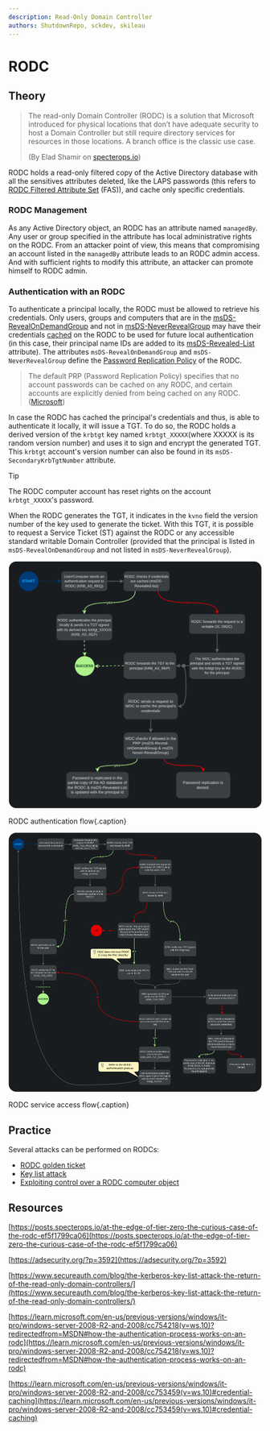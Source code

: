 ```yaml
---
description: Read-Only Domain Controller
authors: ShutdownRepo, sckdev, skileau
---
```


# RODC

## Theory

> The read-only Domain Controller (RODC) is a solution that Microsoft introduced for physical locations that don’t have adequate security to host a Domain Controller but still require directory services for resources in those locations. A branch office is the classic use case.
>
> (By Elad Shamir on [specterops.io](https://posts.specterops.io/at-the-edge-of-tier-zero-the-curious-case-of-the-rodc-ef5f1799ca06))

RODC holds a read-only filtered copy of the Active Directory database with all the sensitives attributes deleted, like the LAPS passwords (this refers to [RODC Filtered Attribute Set](https://learn.microsoft.com/en-us/previous-versions/windows/it-pro/windows-server-2008-R2-and-2008/cc753459(v=ws.10)#rodc-fas) (FAS)), and cache only specific credentials. 

### RODC Management

As any Active Directory object, an RODC has an attribute named `managedBy`. Any user or group specified in the attribute has local administrative rights on the RODC. From an attacker point of view, this means that compromising an account listed in the `managedBy` attribute leads to an RODC admin access. And with sufficient rights to modify this attribute, an attacker can promote himself to RODC admin.

### Authentication with an RODC

To authenticate a principal locally, the RODC must be allowed to retrieve his credentials. Only users, groups and computers that are in the [msDS-RevealOnDemandGroup](https://learn.microsoft.com/en-us/windows/win32/adschema/a-msds-revealondemandgroup) and not in [msDS-NeverRevealGroup](https://learn.microsoft.com/en-us/windows/win32/adschema/a-msds-neverrevealgroup) may have their credentials [cached](https://learn.microsoft.com/en-us/previous-versions/windows/it-pro/windows-server-2008-R2-and-2008/cc753459(v=ws.10)#credential-caching) on the RODC to be used for future local authentication (in this case, their principal name IDs are added to its [msDS-Revealed-List](https://learn.microsoft.com/en-us/windows/win32/adschema/a-msds-revealedlist) attribute). The attributes `msDS-RevealOnDemandGroup` and `msDS-NeverRevealGroup` define the [Password Replication Policy](https://learn.microsoft.com/en-us/previous-versions/windows/it-pro/windows-server-2008-r2-and-2008/cc730883(v=ws.10)) of the RODC.

> The default PRP (Password Replication Policy) specifies that no account passwords can be cached on any RODC, and certain accounts are explicitly denied from being cached on any RODC.\
> ([Microsoft](https://learn.microsoft.com/en-us/previous-versions/windows/it-pro/windows-server-2008-R2-and-2008/cc753459(v=ws.10)#credential-caching))

In case the RODC has cached the principal's credentials and thus, is able to authenticate it locally, it will issue a TGT. To do so, the RODC holds a derived version of the `krbtgt` key named `krbtgt_XXXXX`(where XXXXX is its random version number) and uses it to sign and encrypt the generated TGT. This `krbtgt` account's version number can also be found in its `msDS-SecondaryKrbTgtNumber` attribute. 

> [!TIP]
> The RODC computer account has reset rights on the account `krbtgt_XXXXX`'s password.

When the RODC generates the TGT, it indicates in the `kvno` field the version number of the key used to generate the ticket. With this TGT, it is possible to request a Service Ticket (ST) against the RODC or any accessible standard writable Domain Controller (provided that the principal is listed in `msDS-RevealOnDemandGroup` and not listed in `msDS-NeverRevealGroup`).

![](<assets/RODC Authentication mindmap.png>)

RODC authentication flow{.caption}


![](<assets/RODC Access to resources mindmap.png>)

RODC service access flow{.caption}


## Practice

Several attacks can be performed on RODCs:

* [RODC golden ticket](../kerberos/forged-tickets/rodc-golden-tickets.md)
* [Key list attack](../credentials/dumping/kerberos-key-list.md)
* [Exploiting control over a RODC computer object](../dacl/rights-on-rodc-object.md)

## Resources

[https://posts.specterops.io/at-the-edge-of-tier-zero-the-curious-case-of-the-rodc-ef5f1799ca06](https://posts.specterops.io/at-the-edge-of-tier-zero-the-curious-case-of-the-rodc-ef5f1799ca06)

[https://adsecurity.org/?p=3592](https://adsecurity.org/?p=3592)

[https://www.secureauth.com/blog/the-kerberos-key-list-attack-the-return-of-the-read-only-domain-controllers/](https://www.secureauth.com/blog/the-kerberos-key-list-attack-the-return-of-the-read-only-domain-controllers/)

[https://learn.microsoft.com/en-us/previous-versions/windows/it-pro/windows-server-2008-R2-and-2008/cc754218(v=ws.10)?redirectedfrom=MSDN#how-the-authentication-process-works-on-an-rodc](https://learn.microsoft.com/en-us/previous-versions/windows/it-pro/windows-server-2008-R2-and-2008/cc754218(v=ws.10)?redirectedfrom=MSDN#how-the-authentication-process-works-on-an-rodc)

[https://learn.microsoft.com/en-us/previous-versions/windows/it-pro/windows-server-2008-R2-and-2008/cc753459(v=ws.10)#credential-caching](https://learn.microsoft.com/en-us/previous-versions/windows/it-pro/windows-server-2008-R2-and-2008/cc753459(v=ws.10)#credential-caching)
